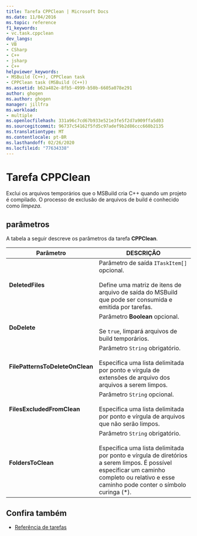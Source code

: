 ```yaml
---
title: Tarefa CPPClean | Microsoft Docs
ms.date: 11/04/2016
ms.topic: reference
f1_keywords:
- vc.task.cppclean
dev_langs:
- VB
- CSharp
- C++
- jsharp
- C++
helpviewer_keywords:
- MSBuild (C++), CPPClean task
- CPPClean task (MSBuild (C++))
ms.assetid: b62a482e-8fb5-4999-b50b-6605a078e291
author: ghogen
ms.author: ghogen
manager: jillfra
ms.workload:
- multiple
ms.openlocfilehash: 331a96c7cd67b933e521e3fe5f2d7a909ffa5d03
ms.sourcegitcommit: 96737c54162f5fd5c97adef9b2d86ccc660b2135
ms.translationtype: MT
ms.contentlocale: pt-BR
ms.lasthandoff: 02/26/2020
ms.locfileid: "77634338"
---
```

# <a name="cppclean-task"></a>Tarefa CPPClean

Exclui os arquivos temporários que o MSBuild cria C++ quando um projeto é compilado. O processo de exclusão de arquivos de build é conhecido como *limpeza*.

## <a name="parameters"></a>parâmetros

 A tabela a seguir descreve os parâmetros da tarefa **CPPClean**.

|Parâmetro|DESCRIÇÃO|
|---------------|-----------------|
|**DeletedFiles**|Parâmetro de saída `ITaskItem[]` opcional.<br /><br /> Define uma matriz de itens de arquivo de saída do MSBuild que pode ser consumida e emitida por tarefas.|
|**DoDelete**|Parâmetro **Boolean** opcional.<br /><br /> Se `true`, limpará arquivos de build temporários.|
|**FilePatternsToDeleteOnClean**|Parâmetro `String` obrigatório.<br /><br /> Especifica uma lista delimitada por ponto e vírgula de extensões de arquivo dos arquivos a serem limpos.|
|**FilesExcludedFromClean**|Parâmetro `String` opcional.<br /><br /> Especifica uma lista delimitada por ponto e vírgula de arquivos que não serão limpos.|
|**FoldersToClean**|Parâmetro `String` obrigatório.<br /><br /> Especifica uma lista delimitada por ponto e vírgula de diretórios a serem limpos. É possível especificar um caminho completo ou relativo e esse caminho pode conter o símbolo curinga (*).|

## <a name="see-also"></a>Confira também

- [Referência de tarefas](../msbuild/msbuild-task-reference.md)
